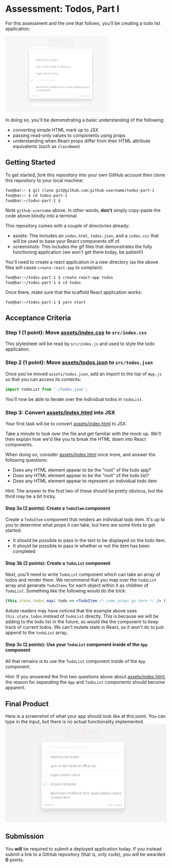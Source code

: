 # Assessment: Todos, Part I

For this assessment and the one that follows, you'll be creating a todo list application:

![example output](screenshots/result.gif)

In doing so, you'll be demonstrating a basic understanding of the following:

- converting simple HTML mark up to JSX
- passing read-only values to components using props
- understanding when React props differ from their HTML attribute equivalents (such as `className`)

## Getting Started
To get started, _fork_ this repository into your own GitHub account then clone
this repository to your local machine:

```console
foo@bar:~ $ git clone git@github.com:github-username/todos-part-1
foo@bar:~ $ cd todos-part-1
foo@bar:~/todos-part-1 $
```

Note `github-username` above. In other words, __don't__ simply copy-paste the
code above blindly into a terminal. 

This repository comes with a couple of directories already:

- assets: This includes an `index.html`, `todos.json`, and a `index.css` that
  will be used to base your React components off of.
- screenshots: This includes the gif files that demonstrates the fully
  functioning application (we won't get there today, be patient!)

You'll need to create a react application in a new directory (as the above files will cause `create-react-app` to complain):

```console
foo@bar:~/todos-part-1 $ create-react-app todos
foo@bar:~/todos-part-1 $ cd todos
```


Once there, make sure that the scaffold React application works:

```console
foo@bar:~/todos-part-1 $ yarn start
```

## Acceptance Criteria

### Step 1 (1 point): Move [assets/index.css](assets/index.css) to `src/index.css`
This stylesheet will be read by `src/index.js` and used to style the todo
application.

### Step 2 (1 point): Move [assets/todos.json](assets/todos.json) to `src/todos.json`
Once you've moved `assets/todos.json`, add an import to the top of `App.js`
so that you can access its contents:

```jsx
import todoList from './todos.json';
```

You'll now be able to iterate over the individual todos in `todoList`.

### Step 3: Convert [assets/index.html](assets/index.html) into JSX
Your first task will be to convert [assets/index.html](assets/index.html) to
JSX. 

Take a minute to look over the file and get familiar with the mock up. We'll
then explain how we'd like you to break the HTML down into React components.

When doing so, consider [assets/index.html](assets/index.html) once more, and
answer the following questions:
- Does any HTML element appear to be the "root" of the todo app?
- Does any HTML element appear to be the "root" of the todo list?
- Does any HTML element appear to represent an individual todo item

Hint: The answer to the first two of these should be pretty obvious, but the
third may be a bit tricky.

#### Step 3a (2 points): Create a `TodoItem` component 
Create a `TodoItem` component that renders an individual todo item. It's up
to you to determine what props it can take, but here are some hints to get started:

- It should be possible to pass in the text to be displayed on the todo item.
- It should be possible to pass in whether or not the item has been completed

#### Step 3b (2 points): Create a `TodoList` component

Next, you'll need to write `TodoList` component which can take an array of
todos and render them. We recommend that you map over the `todoList` array
and generate `TodoItems` for each object within it as children of `TodoList`.
Something like the following would do the trick:

```jsx
{this.state.todos.map( todo => <TodoItem /* some props go here */ /> )}
```

Astute readers may have noticed that the example above uses
`this.state.todos` instead of `todoList` directly. This is because we will be
adding to the todo list in the future, so would like the component to keep
track of current todos. We can't mutate state in React, so it won't do to
just append to the `todoList` array..

#### Step 3c (2 points): Use your `TodoList` component inside of the `App` component

All that remains is to use the `TodoList` component inside of the `App` component.

Hint: If you answered the first two questions above about
[assets/index.html](assets/index.html), the reason for separating the `App`
and `TodoList` components should become apparent.

## Final Product
Here is a screenshot of what your app should look like at this point. You can type in the input, but there is no actual functionality implemented.
![final product](screenshots/final-part1.png)

## Submission

You __will__ be required to submit a deployed application today. If you instead
submit a link to a GitHub repository (that is, only code), you _will_ be awarded
__0__ points.
